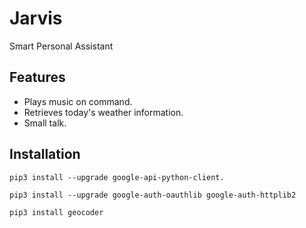 
# **Jarvis**
Smart Personal Assistant

## **Features**

- Plays music on command.
- Retrieves today's weather information.
- Small talk.

## **Installation**

`pip3 install --upgrade google-api-python-client.`

`pip3 install --upgrade google-auth-oauthlib google-auth-httplib2`

`pip3 install geocoder`
